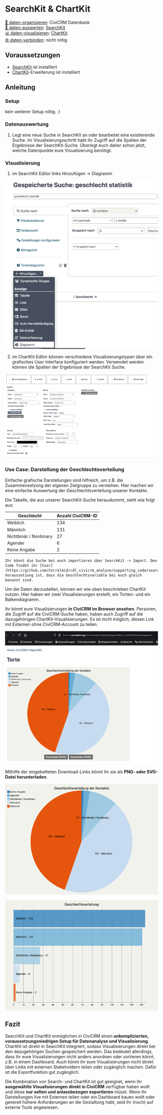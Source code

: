# SearchKit & ChartKit

[💾 daten-organisieren](./../2-datenlebenszyklus.md#daten-organisieren): CiviCRM Datenbank <br>
[🔢 daten-auswerten](./../2-datenlebenszyklus.md#daten-auswerten): [SearchKit](./../4-tools/1-civicrm_intern/4-civicrm-searchkit-chartkit.md#searchkit) <br>
[📊 daten-visualisieren](./../2-datenlebenszyklus.md#daten-visualisieren): [ChartKit](./../4-tools/1-civicrm_intern/4-civicrm-searchkit-chartkit.md#chartkit) <br>
[⚙️ daten-verbinden](./../2-datenlebenszyklus.md#daten-verbinden): nicht nötig

## Voraussetzungen
- [SearchKit](./../4-tools/1-civicrm_intern/4-civicrm-searchkit-chartkit.md#searchkit) ist installiert
- [ChartKit](./../4-tools/1-civicrm_intern/4-civicrm-searchkit-chartkit.md#chartkit)-Erweiterung ist installiert

## Anleitung
### Setup
kein weiterer Setup nötig. :) 


### Datenauswertung

1. Legt eine neue Suche in SearchKit an oder bearbeitet eine existierende Suche. Im Visualisierungsschritt habt ihr Zugriff auf die Spalten der Ergebnisse der SearchKit-Suche. Überlegt euch daher schon jetzt, welche Datenpunkte eure Visualisierung benötigt.

### Visualisierung
1. im SearchKit Editor links Hinzufügen -> Diagramm

![User Interface einer Suche in SearchKit. Das Dropdown "Hinzufügen" ist geöffnet und die Option "Diagramm" ist ausgewählt.](../images/3-ansaetze/2-searchkit-chartkit/chartkit-add.png)

2. im ChartKit Editor können verschiedene Visualisierungstypen über ein grafisches User Interface konfiguriert werden. Verwendet werden können die Spalten der Ergebnisse der SearchKit Suche.

![User Interface von ChartKit: Oben gibt es verschiedene Visualisierungstypen zur Auswahl, darunter können mit zahlreichen Dropdowns und Textboxen die Details der Grafik konfiguriert werden.](../images/3-ansaetze/2-searchkit-chartkit/chartkit-ui.png)

### Use Case: Darstellung der Geschlechtsverteilung

Einfache grafische Darstellungen sind hilfreich, um z.B. die Zusammensetzung der eigenen Zielgruppe zu verstehen. Hier machen wir eine einfache Auswertung der Geschlechtsverteilung unserer Kontakte.

Die Tabelle, die aus unserer SearchKit-Suche herauskommt, sieht wie folgt aus:

| Geschlecht               | Anzahl CiviCRM-ID |
|--------------------------|------------------|
| Weiblich                 | 134               |
| Männlich                 | 131               |
| Nichtbinär / Nonbinary   | 27                |
| Agender                  | 6                 |
| Keine Angabe             | 2                 |


```admonish info title="Diese Suche importieren"
Ihr könnt die Suche bei euch importieren über SearchKit -> Import. Den Code findet ihr [hier](https://github.com/CorrelAid/cdl_civicrm_analyse/supporting_code/searchkit). Voraussetzung ist, dass die Geschlechtsvariable bei euch gleich benannt sind.
```

Um die Daten darzustellen, können wir wie oben beschrieben ChartKit nutzen. Hier haben wir zwei Visualisierungen erstellt, ein Torten- und ein Balkendiagramm.

Ihr könnt eure Visualisierungen **in CiviCRM im Browser ansehen**. Personen, die Zugriff auf die CiviCRM-Suche haben, haben auch Zugriff auf die dazugehörigen ChartKit-Visualisierungen. Es ist nicht möglich, diesen Link mit Externen ohne CiviCRM-Account zu teilen.

![Ein Tortendiagramm der Geschlechtsverteilung ist im Browser geöffnet. In die Grafik eingebettet sind zwei Buttons zum Download als png und svg](../images/3-ansaetze/2-searchkit-chartkit/torte-browser.png)


Mithilfe der eingebetteten Download-Links könnt ihr sie als **PNG- oder SVG-Datei herunterladen**.

![Ein Tortendiagramm der Geschlechtsverteilung](../images/3-ansaetze/2-searchkit-chartkit/torte.png)

![Ein Balkendiagramm der Geschlechtsverteilung](../images/3-ansaetze/2-searchkit-chartkit/balken.png)
## Fazit

SearchKit und ChartKit ermöglichen in CiviCRM einen **unkomplizierten, voraussetzungsniedrigen Setup für Datenanalyse und Visualisierung**. ChartKit ist direkt in SearchKit integriert, sodass Visualisierungen direkt bei den dazugehörigen Suchen gespeichert werden. Das bedeutet allerdings, dass ihr eure Visualisierungen nicht anders anordnen oder sortieren könnt, z.B. in einem Dashboard. Auch könnt ihr eure Visualisierungen nicht direkt über Links mit externen Stakeholdern teilen oder zugänglich machen. Dafür ist die Exportfunktion gut zugänglich.  

Die Kombination von Search- und ChartKit ist gut geeignet, wenn ihr **ausgewählte Visualisierungen direkt in CiviCRM** verfügbar haben wollt und diese **nur selten und anlassbezogen exportieren** müsst. Wenn ihr Darstellungen live mit Externen teilen oder ein Dashboard bauen wollt oder generell höhere Anforderungen an die Gestaltung habt, seid ihr (noch) auf externe Tools angewiesen.
